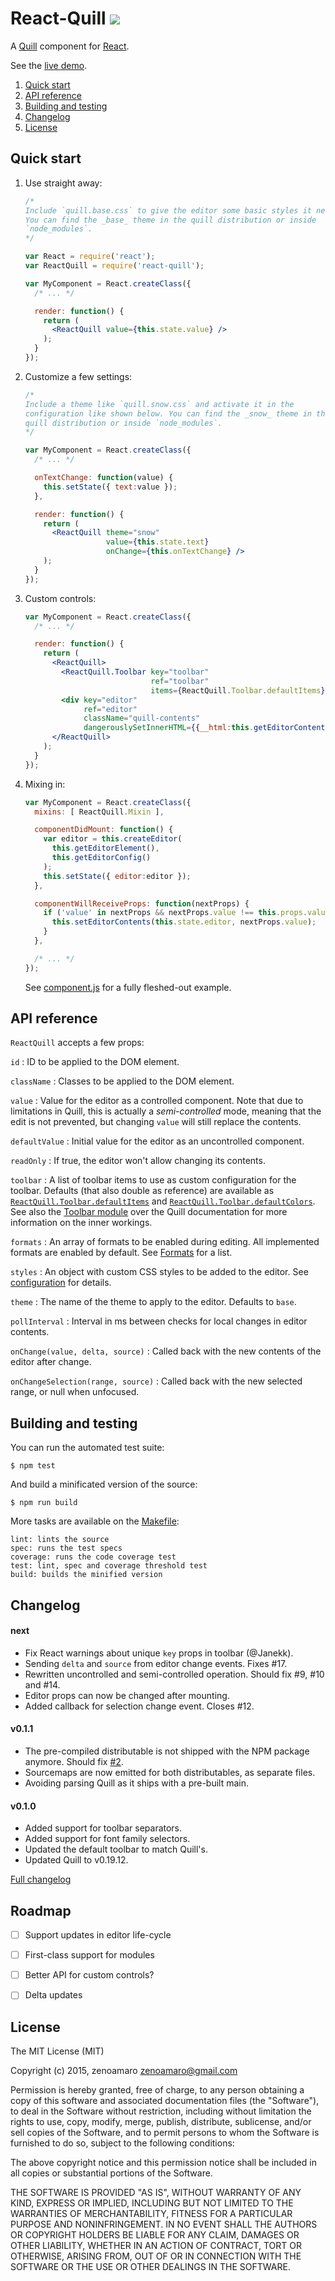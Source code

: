 React-Quill ![](https://travis-ci.org/zenoamaro/react-quill.svg?branch=master)
==============================================================================

A [Quill] component for [React].

See the [live demo].

[Quill]: https://quilljs.com
[React]: https://facebook.github.io/react/
[live demo]: https://zenoamaro.github.io/react-quill/

  1. [Quick start](#quick-start)
  2. [API reference](#api-reference)
  3. [Building and testing](#building-and-testing)
  4. [Changelog](#changelog)
  5. [License](#license)


Quick start
-----------
1. Use straight away:

    ~~~jsx
    /*
    Include `quill.base.css` to give the editor some basic styles it needs.
    You can find the _base_ theme in the quill distribution or inside
    `node_modules`.
    */

    var React = require('react');
    var ReactQuill = require('react-quill');

    var MyComponent = React.createClass({
      /* ... */

      render: function() {
        return (
          <ReactQuill value={this.state.value} />
        );
      }
    });
    ~~~

2. Customize a few settings:

    ~~~jsx
    /*
    Include a theme like `quill.snow.css` and activate it in the
    configuration like shown below. You can find the _snow_ theme in the
    quill distribution or inside `node_modules`.
    */

    var MyComponent = React.createClass({
      /* ... */

      onTextChange: function(value) {
        this.setState({ text:value });
      },

      render: function() {
        return (
          <ReactQuill theme="snow"
                      value={this.state.text}
                      onChange={this.onTextChange} />
        );
      }
    });
    ~~~

3. Custom controls:

    ~~~jsx
    var MyComponent = React.createClass({
      /* ... */

      render: function() {
        return (
          <ReactQuill>
            <ReactQuill.Toolbar key="toolbar"
                                ref="toolbar"
                                items={ReactQuill.Toolbar.defaultItems} />
            <div key="editor"
                 ref="editor"
                 className="quill-contents"
                 dangerouslySetInnerHTML={{__html:this.getEditorContents()}} />
          </ReactQuill>
        );
      }
    });
    ~~~

4. Mixing in:

    ~~~jsx
    var MyComponent = React.createClass({
      mixins: [ ReactQuill.Mixin ],

      componentDidMount: function() {
        var editor = this.createEditor(
          this.getEditorElement(),
          this.getEditorConfig()
        );
        this.setState({ editor:editor });
      },

      componentWillReceiveProps: function(nextProps) {
        if ('value' in nextProps && nextProps.value !== this.props.value) {
          this.setEditorContents(this.state.editor, nextProps.value);
        }
      },

      /* ... */
    });
    ~~~

    See [component.js](src/component.js) for a fully fleshed-out example.


API reference
-------------
`ReactQuill` accepts a few props:

`id`
: ID to be applied to the DOM element.

`className`
: Classes to be applied to the DOM element.

`value`
: Value for the editor as a controlled component. Note that due to limitations in Quill, this is actually a _semi-controlled_ mode, meaning that the edit is not prevented, but changing `value` will still replace the contents.

`defaultValue`
: Initial value for the editor as an uncontrolled component.

`readOnly`
: If true, the editor won't allow changing its contents.

`toolbar`
: A list of toolbar items to use as custom configuration for the toolbar. Defaults (that also double as reference) are available as [`ReactQuill.Toolbar.defaultItems`](src/toolbar.js#L21) and [`ReactQuill.Toolbar.defaultColors`](src/toolbar.js#L6). See also the [Toolbar module](http://quilljs.com/docs/modules/toolbar/) over the Quill documentation for more information on the inner workings.

`formats`
: An array of formats to be enabled during editing. All implemented formats are enabled by default. See [Formats](http://quilljs.com/docs/formats/) for a list.

`styles`
: An object with custom CSS styles to be added to the editor. See [configuration](http://quilljs.com/docs/configuration/) for details.

`theme`
: The name of the theme to apply to the editor. Defaults to `base`.

`pollInterval`
: Interval in ms between checks for local changes in editor contents.

`onChange(value, delta, source)`
: Called back with the new contents of the editor after change.

`onChangeSelection(range, source)`
: Called back with the new selected range, or null when unfocused.


Building and testing
--------------------
You can run the automated test suite:

    $ npm test

And build a minificated version of the source:

    $ npm run build

More tasks are available on the [Makefile](Makefile):

    lint: lints the source
    spec: runs the test specs
    coverage: runs the code coverage test
    test: lint, spec and coverage threshold test
    build: builds the minified version


Changelog
---------
#### next
- Fix React warnings about unique `key` props in toolbar (@Janekk).
- Sending `delta` and `source` from editor change events. Fixes #17.
- Rewritten uncontrolled and semi-controlled operation. Should fix #9, #10 and #14.
- Editor props can now be changed after mounting.
- Added callback for selection change event. Closes #12.

#### v0.1.1
- The pre-compiled distributable is not shipped with the NPM package anymore. Should fix [#2](https://github.com/zenoamaro/react-quill/issues/2).
- Sourcemaps are now emitted for both distributables, as separate files.
- Avoiding parsing Quill as it ships with a pre-built main.

#### v0.1.0
- Added support for toolbar separators.
- Added support for font family selectors.
- Updated the default toolbar to match Quill's.
- Updated Quill to v0.19.12.

[Full changelog](CHANGELOG.md)


Roadmap
-------
- [ ] Support updates in editor life-cycle
- [ ] First-class support for modules
- [ ] Better API for custom controls?
- [ ] Delta updates


License
-------
The MIT License (MIT)

Copyright (c) 2015, zenoamaro <zenoamaro@gmail.com>

Permission is hereby granted, free of charge, to any person obtaining a copy of this software and associated documentation files (the "Software"), to deal in the Software without restriction, including without limitation the rights to use, copy, modify, merge, publish, distribute, sublicense, and/or sell copies of the Software, and to permit persons to whom the Software is furnished to do so, subject to the following conditions:

The above copyright notice and this permission notice shall be included in all copies or substantial portions of the Software.

THE SOFTWARE IS PROVIDED "AS IS", WITHOUT WARRANTY OF ANY KIND, EXPRESS OR IMPLIED, INCLUDING BUT NOT LIMITED TO THE WARRANTIES OF MERCHANTABILITY, FITNESS FOR A PARTICULAR PURPOSE AND NONINFRINGEMENT. IN NO EVENT SHALL THE AUTHORS OR COPYRIGHT HOLDERS BE LIABLE FOR ANY CLAIM, DAMAGES OR OTHER LIABILITY, WHETHER IN AN ACTION OF CONTRACT, TORT OR OTHERWISE, ARISING FROM, OUT OF OR IN CONNECTION WITH THE SOFTWARE OR THE USE OR OTHER DEALINGS IN THE SOFTWARE.
